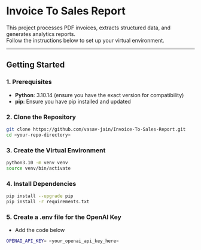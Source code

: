 # Invoice To Sales Report

This project processes PDF invoices, extracts structured data, and generates analytics reports.  
Follow the instructions below to set up your virtual environment.

---

## Getting Started

### 1. Prerequisites

- **Python**: 3.10.14 (ensure you have the exact version for compatibility)
- **pip**: Ensure you have pip installed and updated

### 2. Clone the Repository

```bash
git clone https://github.com/vasav-jain/Invoice-To-Sales-Report.git
cd <your-repo-directory>
```

### 3. Create the Virtual Environment
```bash
python3.10 -m venv venv
source venv/bin/activate
```

### 4. Install Dependencies
```bash
pip install --upgrade pip
pip install -r requirements.txt
```

### 5. Create a .env file for the OpenAI Key
- Add the code below
```bash
OPENAI_API_KEY= <your_openai_api_key_here>
```

